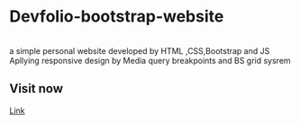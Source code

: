 # Devfolio-bootstrap-website
<br>
a simple personal website developed by HTML
,CSS,Bootstrap and JS Apllying responsive 
design by Media query breakpoints and BS 
grid sysrem
<br>
<h2>Visit now</h2>
<a href="https://alhassan73.github.io/Devfolio-bootstrap-website/">Link</a>

